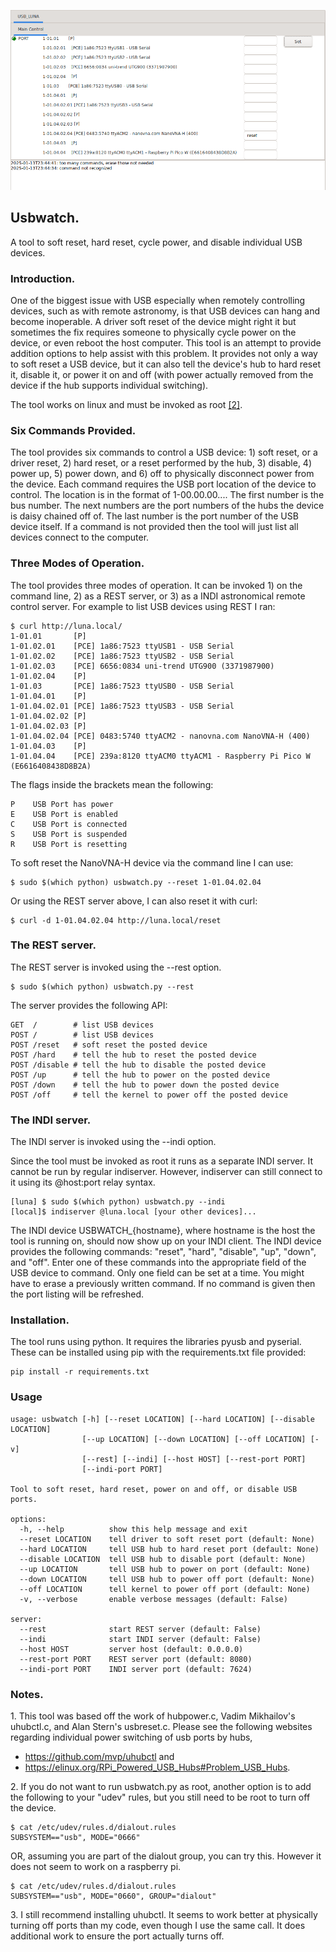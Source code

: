 
![image of usbwatch operating as a INDI server](res/cover.png)

## Usbwatch.

A tool to soft reset, hard reset, cycle power, and disable individual
USB devices.

### Introduction.

One of the biggest issue with USB especially when
remotely controlling devices, such as with remote astronomy, is
that USB devices can hang and become inoperable.
A driver soft reset of the device might right it
but sometimes the fix requires someone to physically
cycle power on the device, or even 
reboot the host computer.  This tool is an attempt to provide addition options 
to help assist with this problem.  It provides not only a way to soft reset a
USB device, but it can also tell the device's hub to hard reset it, disable it,
or power it on and off (with power actually removed from the device if the hub supports
individual switching).

The tool works on linux and must be invoked as root [[2]](#2).

### Six Commands Provided.

The tool provides six commands to control a USB device: 1) soft reset, or a driver reset, 2) hard reset, or a reset performed by the hub, 3) disable, 4) power up, 5) power down, and 6) off to physically disconnect power from the device.
Each command requires the USB port location of the device to control.  The location is in the format of 1-00.00.00....
The first number is the bus number.  The next numbers are the port numbers of the hubs the device is
daisy chained off of.  The last number is the port number of the USB device itself.  If a command
is not provided then the tool will just list all devices connect to the computer.


### Three Modes of Operation.

The tool provides three modes of operation.  It can be invoked 1) on the command line, 2) as a REST server, or 3) as a INDI astronomical remote control
server.  For example to list USB devices using REST I ran:

```
$ curl http://luna.local/
1-01.01       [P]    
1-01.02.01    [PCE] 1a86:7523 ttyUSB1 - USB Serial
1-01.02.02    [PCE] 1a86:7523 ttyUSB2 - USB Serial
1-01.02.03    [PCE] 6656:0834 uni-trend UTG900 (3371987900)
1-01.02.04    [P]    
1-01.03       [PCE] 1a86:7523 ttyUSB0 - USB Serial
1-01.04.01    [P]    
1-01.04.02.01 [PCE] 1a86:7523 ttyUSB3 - USB Serial
1-01.04.02.02 [P]    
1-01.04.02.03 [P]    
1-01.04.02.04 [PCE] 0483:5740 ttyACM2 - nanovna.com NanoVNA-H (400)
1-01.04.03    [P]    
1-01.04.04    [PCE] 239a:8120 ttyACM0 ttyACM1 - Raspberry Pi Pico W (E6616408438D8B2A)
```

The flags inside the brackets mean the following:

```
P    USB Port has power
E    USB Port is enabled
C    USB Port is connected
S    USB Port is suspended
R    USB Port is resetting
```

To soft reset the NanoVNA-H device via the command line I can use:

```
$ sudo $(which python) usbwatch.py --reset 1-01.04.02.04 
```

Or using the REST server above, I can also reset it with curl:

```
$ curl -d 1-01.04.02.04 http://luna.local/reset
```

### The REST server.

The REST server is invoked using the --rest option.

```
$ sudo $(which python) usbwatch.py --rest
```

The server provides the following API:

```
GET  /        # list USB devices
POST /        # list USB devices 
POST /reset   # soft reset the posted device
POST /hard    # tell the hub to reset the posted device
POST /disable # tell the hub to disable the posted device
POST /up      # tell the hub to power on the posted device
POST /down    # tell the hub to power down the posted device
POST /off     # tell the kernel to power off the posted device
```

### The INDI server.

The INDI server is invoked using the --indi option.

Since the tool must
be invoked as root it runs as a separate INDI server.  It cannot be run by
regular indiserver.
However, indiserver can still connect to it using its @host:port relay syntax.

```
[luna] $ sudo $(which python) usbwatch.py --indi
[local]$ indiserver @luna.local [your other devices]...
```

The INDI device USBWATCH_{hostname}, where hostname is the host the tool is 
running on, should now show up on your INDI client.
The INDI device provides the following commands:
"reset", "hard", "disable", "up", "down", and "off".   Enter one of these commands into the 
appropriate field of the USB device to command.  Only one field can be set
at a time.  You might have to erase a previously written command.  If no command is given
then the port listing will be refreshed.

### Installation.

The tool runs using python.  It requires the libraries pyusb and pyserial.  These
can be installed using pip with the requirements.txt file provided:

```
pip install -r requirements.txt
```

### Usage

```
usage: usbwatch [-h] [--reset LOCATION] [--hard LOCATION] [--disable LOCATION]
                [--up LOCATION] [--down LOCATION] [--off LOCATION] [-v]
                [--rest] [--indi] [--host HOST] [--rest-port PORT]
                [--indi-port PORT]

Tool to soft reset, hard reset, power on and off, or disable USB ports.

options:
  -h, --help          show this help message and exit
  --reset LOCATION    tell driver to soft reset port (default: None)
  --hard LOCATION     tell USB hub to hard reset port (default: None)
  --disable LOCATION  tell USB hub to disable port (default: None)
  --up LOCATION       tell USB hub to power on port (default: None)
  --down LOCATION     tell USB hub to power off port (default: None)
  --off LOCATION      tell kernel to power off port (default: None)
  -v, --verbose       enable verbose messages (default: False)

server:
  --rest              start REST server (default: False)
  --indi              start INDI server (default: False)
  --host HOST         server host (default: 0.0.0.0)
  --rest-port PORT    REST server port (default: 8080)
  --indi-port PORT    INDI server port (default: 7624)
```

### Notes.

1\. This tool was based off the work of hubpower.c, Vadim Mikhailov's uhubctl.c, and Alan Stern's usbreset.c.  Please see the following websites regarding individual power switching of usb ports by hubs,
- https://github.com/mvp/uhubctl and
- https://elinux.org/RPi_Powered_USB_Hubs#Problem_USB_Hubs.

<a name="2"></a> 
2\. If you do not want to run usbwatch.py as root, another option is to add the following to your "udev" rules, but you still need to be root to turn off the device.
```
$ cat /etc/udev/rules.d/dialout.rules
SUBSYSTEM=="usb", MODE="0666"
```
OR, assuming you are part of the dialout group, you can try this.  However it does not seem to work on a raspberry pi.
```
$ cat /etc/udev/rules.d/dialout.rules
SUBSYSTEM=="usb", MODE="0660", GROUP="dialout"
```
3\. I still recommend installing uhubctl.  It seems to work better at physically turning off ports than my code, even though I use the same call. It does additional work to ensure the port actually turns off.

